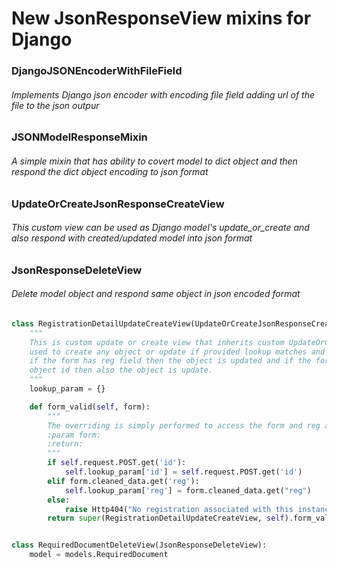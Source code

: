 # New JsonResponseView mixins for Django

### DjangoJSONEncoderWithFileField
###### Implements Django json encoder with encoding file field adding url of the file to the json outpur

### JSONModelResponseMixin
###### A simple mixin that has ability to covert model to dict object and then respond the dict object encoding to json format

### UpdateOrCreateJsonResponseCreateView
###### This custom view can be used as Django model's update_or_create and also respond with created/updated model into json format

### JsonResponseDeleteView
###### Delete model object and respond same object in json encoded format

```Python
class RegistrationDetailUpdateCreateView(UpdateOrCreateJsonResponseCreateView):
    """
    This is custom update or create view that inherits custom UpdateOrCreateJsonResponseCreateView. This CBV is
    used to create any object or update if provided lookup matches and returns the created object as json object
    if the form has reg field then the object is updated and if the form has id field which corresponds to the
    object id then also the object is update.
    """
    lookup_param = {}

    def form_valid(self, form):
        """
        The overriding is simply performed to access the form and reg and id parameter of it.
        :param form:
        :return:
        """
        if self.request.POST.get('id'):
            self.lookup_param['id'] = self.request.POST.get('id')
        elif form.cleaned_data.get('reg'):
            self.lookup_param['reg'] = form.cleaned_data.get("reg")
        else:
            raise Http404("No registration associated with this instance form")
        return super(RegistrationDetailUpdateCreateView, self).form_valid(form)


class RequiredDocumentDeleteView(JsonResponseDeleteView):
    model = models.RequiredDocument
```